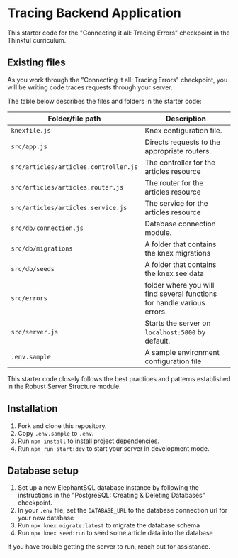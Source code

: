 # Tracing Backend Application

This starter code for the "Connecting it all: Tracing Errors" checkpoint in the Thinkful curriculum.

## Existing files

As you work through the "Connecting it all: Tracing Errors" checkpoint, you will be writing code traces requests through your server. 

The table below describes the files and folders in the starter code:

| Folder/file path | Description                                                                      |
| ---------------- | -------------------------------------------------------------------------------- | 
| `knexfile.js` | Knex configuration file.	|
| `src/app.js` | Directs requests to the appropriate routers.  	|
| `src/articles/articles.controller.js` | The controller for the articles resource	|
| `src/articles/articles.router.js` | The router for the articles resource	|
| `src/articles/articles.service.js` | The service for the articles resource	|
| `src/db/connection.js` | Database connection module.	|
| `src/db/migrations` | A folder that contains the knex migrations	|
| `src/db/seeds` | A folder that contains the knex see data	|
| `src/errors` |	 folder where you will find several functions for handle various errors. |
| `src/server.js`  | Starts the server on `localhost:5000` by default.                                |
| `.env.sample`    | A sample environment configuration file |

This starter code closely follows the best practices and patterns established in the Robust Server Structure module.

## Installation

1. Fork and clone this repository.
1. Copy `.env.sample` to  `.env`.
1. Run `npm install` to install project dependencies.
1. Run `npm run start:dev` to start your server in development mode.

## Database setup

1. Set up a new ElephantSQL database instance by following the instructions in the "PostgreSQL: Creating & Deleting Databases" checkpoint.
1. In your `.env` file, set the `DATABASE_URL` to the database connection url for your new database
1. Run `npx knex migrate:latest` to migrate the database schema
1. Run `npx knex seed:run` to seed some article data into the database

If you have trouble getting the server to run, reach out for assistance.
